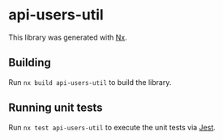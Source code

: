 # api-users-util

This library was generated with [Nx](https://nx.dev).

## Building

Run `nx build api-users-util` to build the library.

## Running unit tests

Run `nx test api-users-util` to execute the unit tests via [Jest](https://jestjs.io).
